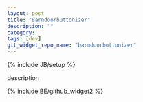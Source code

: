 ```yaml
---
layout: post
title: "Barndoorbuttonizer"
description: ""
category: 
tags: [dev]
git_widget_repo_name: "barndoorbuttonizer"
---
```


{% include JB/setup %}

description

{% include BE/github_widget2 %}
<div>

<link rel="stylesheet" href="{{ site.JB.WIDGET_PATH }}/barndoorbuttonizer/app/css/barndoorbuttonizer.css" media="screen" type="text/css" />

<link rel="stylesheet" href="{{ site.JB.WIDGET_PATH }}/barndoorbuttonizer/app/css/app.css" media="screen" type="text/css" />

</div>

<div class="barndoorbuttonizerBlogWidgetWrap widgetWrap">
	<div class="barndoorbuttonizerWidgetFrame"> </div>
</div>

<script>
	inlineScript.barndoorbuttonizer = require.config({
		paths: {
	 		"jQuery": "{{ site.JB.WIDGET_PATH }}/barndoorbuttonizer/app/bower_components/jquery/jquery.min"
	 	},
	 	shim: {
	        "jQuery": {
	            exports: "$"
	        }
	    },
     	 context: "barndoorbuttonizer",
         baseUrl: "{{ site.JB.WIDGET_PATH }}/barndoorbuttonizer/app/"
    });
	inlineScript.barndoorbuttonizer(["js/app"]);
</script>